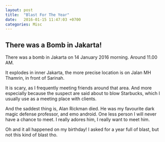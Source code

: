 ```yaml
---
layout: post
title:  "Blast For The Year"
date:   2016-01-15 11:47:03 +0700
categories: Misc
---
```


<h2><strong>There was a Bomb in Jakarta!</strong></h2>

There was a bomb in Jakarta on 14 January 2016 morning. Around 11.00 AM.

It explodes in inner Jakarta, the more precise location is on Jalan MH Thamrin, in front of Sarinah. 

It is scary, as I frequently meeting friends around that area. And more especially because the suspect are said about to blow Starbucks, which I usually use as a meeting place with clients.

And the saddest thing is, Alan Rickman died. He was my favourite dark magic defense professor, and emo android. One less person I will never have a chance to meet. I really adores him, I really want to meet him.

Oh and it all happened on my birthday! I asked for a year full of blast, but not this kind of blast tho.


